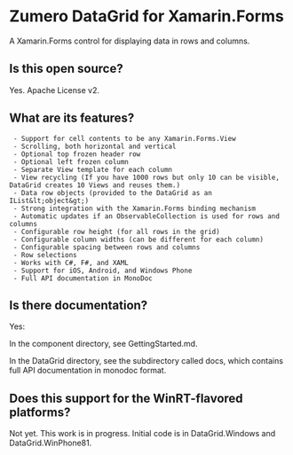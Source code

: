 
# Zumero DataGrid for Xamarin.Forms

A Xamarin.Forms control for displaying data in rows and columns.

## Is this open source?

Yes.  Apache License v2.

## What are its features?

     - Support for cell contents to be any Xamarin.Forms.View
     - Scrolling, both horizontal and vertical
     - Optional top frozen header row
     - Optional left frozen column
     - Separate View template for each column
     - View recycling (If you have 1000 rows but only 10 can be visible, DataGrid creates 10 Views and reuses them.)
     - Data row objects (provided to the DataGrid as an IList&lt;object&gt;)
     - Strong integration with the Xamarin.Forms binding mechanism
     - Automatic updates if an ObservableCollection is used for rows and columns
     - Configurable row height (for all rows in the grid)
     - Configurable column widths (can be different for each column)
     - Configurable spacing between rows and columns
     - Row selections
     - Works with C#, F#, and XAML
     - Support for iOS, Android, and Windows Phone
     - Full API documentation in MonoDoc

## Is there documentation?

Yes:

In the component directory, see GettingStarted.md.

In the DataGrid directory, see the subdirectory called docs, which contains full API documentation in monodoc format.

## Does this support for the WinRT-flavored platforms?

Not yet.  This work is in progress.  Initial code is in DataGrid.Windows and DataGrid.WinPhone81.


